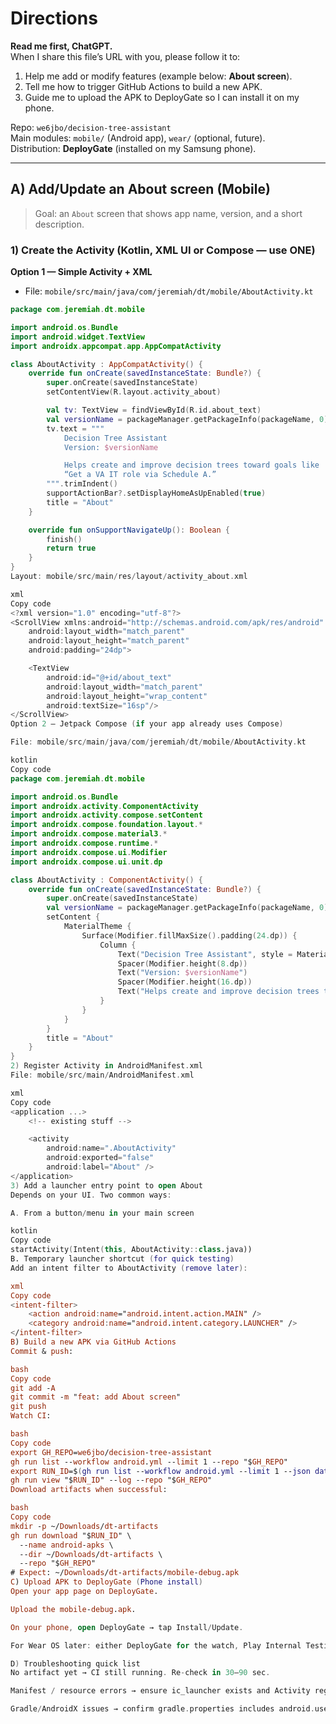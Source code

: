 <!-- MARK: JBO1|actor=Jeremiah ONeal|ts=2025-09-01T10:46-07:00|note=All changes from T14 committed to Github on this date.|license=GPL-3.0-or-later|deliver_to=Lenovo ideacentre|deliver_by=2025-09-01T13:00-07:00|verification=unverified | CARD=A8E9FF8891C.json -->
# Directions

**Read me first, ChatGPT.**  
When I share this file’s URL with you, please follow it to:
1) Help me add or modify features (example below: **About screen**).  
2) Tell me how to trigger GitHub Actions to build a new APK.  
3) Guide me to upload the APK to DeployGate so I can install it on my phone.

Repo: `we6jbo/decision-tree-assistant`  
Main modules: `mobile/` (Android app), `wear/` (optional, future).  
Distribution: **DeployGate** (installed on my Samsung phone).

---

## A) Add/Update an **About** screen (Mobile)

> Goal: an `About` screen that shows app name, version, and a short description.

### 1) Create the Activity (Kotlin, XML UI or Compose — use ONE)

**Option 1 — Simple Activity + XML**
- File: `mobile/src/main/java/com/jeremiah/dt/mobile/AboutActivity.kt`
```kotlin
package com.jeremiah.dt.mobile

import android.os.Bundle
import android.widget.TextView
import androidx.appcompat.app.AppCompatActivity

class AboutActivity : AppCompatActivity() {
    override fun onCreate(savedInstanceState: Bundle?) {
        super.onCreate(savedInstanceState)
        setContentView(R.layout.activity_about)

        val tv: TextView = findViewById(R.id.about_text)
        val versionName = packageManager.getPackageInfo(packageName, 0).versionName
        tv.text = """
            Decision Tree Assistant
            Version: $versionName

            Helps create and improve decision trees toward goals like
            “Get a VA IT role via Schedule A.”
        """.trimIndent()
        supportActionBar?.setDisplayHomeAsUpEnabled(true)
        title = "About"
    }

    override fun onSupportNavigateUp(): Boolean {
        finish()
        return true
    }
}
Layout: mobile/src/main/res/layout/activity_about.xml

xml
Copy code
<?xml version="1.0" encoding="utf-8"?>
<ScrollView xmlns:android="http://schemas.android.com/apk/res/android"
    android:layout_width="match_parent"
    android:layout_height="match_parent"
    android:padding="24dp">

    <TextView
        android:id="@+id/about_text"
        android:layout_width="match_parent"
        android:layout_height="wrap_content"
        android:textSize="16sp"/>
</ScrollView>
Option 2 — Jetpack Compose (if your app already uses Compose)

File: mobile/src/main/java/com/jeremiah/dt/mobile/AboutActivity.kt

kotlin
Copy code
package com.jeremiah.dt.mobile

import android.os.Bundle
import androidx.activity.ComponentActivity
import androidx.activity.compose.setContent
import androidx.compose.foundation.layout.*
import androidx.compose.material3.*
import androidx.compose.runtime.*
import androidx.compose.ui.Modifier
import androidx.compose.ui.unit.dp

class AboutActivity : ComponentActivity() {
    override fun onCreate(savedInstanceState: Bundle?) {
        super.onCreate(savedInstanceState)
        val versionName = packageManager.getPackageInfo(packageName, 0).versionName
        setContent {
            MaterialTheme {
                Surface(Modifier.fillMaxSize().padding(24.dp)) {
                    Column {
                        Text("Decision Tree Assistant", style = MaterialTheme.typography.headlineSmall)
                        Spacer(Modifier.height(8.dp))
                        Text("Version: $versionName")
                        Spacer(Modifier.height(16.dp))
                        Text("Helps create and improve decision trees toward goals like “Get a VA IT role via Schedule A.”")
                    }
                }
            }
        }
        title = "About"
    }
}
2) Register Activity in AndroidManifest.xml
File: mobile/src/main/AndroidManifest.xml

xml
Copy code
<application ...>
    <!-- existing stuff -->

    <activity
        android:name=".AboutActivity"
        android:exported="false"
        android:label="About" />
</application>
3) Add a launcher entry point to open About
Depends on your UI. Two common ways:

A. From a button/menu in your main screen

kotlin
Copy code
startActivity(Intent(this, AboutActivity::class.java))
B. Temporary launcher shortcut (for quick testing)
Add an intent filter to AboutActivity (remove later):

xml
Copy code
<intent-filter>
    <action android:name="android.intent.action.MAIN" />
    <category android:name="android.intent.category.LAUNCHER" />
</intent-filter>
B) Build a new APK via GitHub Actions
Commit & push:

bash
Copy code
git add -A
git commit -m "feat: add About screen"
git push
Watch CI:

bash
Copy code
export GH_REPO=we6jbo/decision-tree-assistant
gh run list --workflow android.yml --limit 1 --repo "$GH_REPO"
export RUN_ID=$(gh run list --workflow android.yml --limit 1 --json databaseId --repo "$GH_REPO" -q '.[0].databaseId')
gh run view "$RUN_ID" --log --repo "$GH_REPO"
Download artifacts when successful:

bash
Copy code
mkdir -p ~/Downloads/dt-artifacts
gh run download "$RUN_ID" \
  --name android-apks \
  --dir ~/Downloads/dt-artifacts \
  --repo "$GH_REPO"
# Expect: ~/Downloads/dt-artifacts/mobile-debug.apk
C) Upload APK to DeployGate (Phone install)
Open your app page on DeployGate.

Upload the mobile-debug.apk.

On your phone, open DeployGate → tap Install/Update.

For Wear OS later: either DeployGate for the watch, Play Internal Testing, or ADB from your PC.

D) Troubleshooting quick list
No artifact yet → CI still running. Re-check in 30–90 sec.

Manifest / resource errors → ensure ic_launcher exists and Activity registered.

Gradle/AndroidX issues → confirm gradle.properties includes android.useAndroidX=true and wrapper uses Gradle 8.7+.


